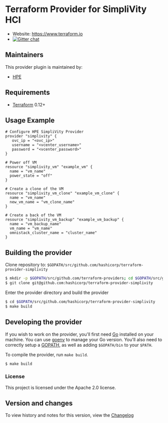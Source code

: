 Terraform Provider for SimpliVity HCI
==================

- Website: https://www.terraform.io
- [![Gitter chat](https://badges.gitter.im/hashicorp-terraform/Lobby.png)](https://gitter.im/hashicorp-terraform/Lobby)

Maintainers
-----------

This provider plugin is maintained by:

* [HPE](http://hpe.com/simplivity)

Requirements
------------

- [Terraform](https://www.terraform.io/downloads.html) 0.12+


## Usage Example

```
# Configure HPE SimpliVity Provider
provider "simplivity" {
   ovc_ip = "<ovc_ip>"
   username = "<vcenter_username>"
   password = "<vcenter_password>"
}

# Power off VM
resource "simplivity_vm" "example_vm" {
  name = "vm_name"
  power_state = "off"
}

# Create a clone of the VM
resource "simplivity_vm_clone" "example_vm_clone" {
  name = "vm_name"
  new_vm_name = "vm_clone_name"
}

# Create a back of the VM
resource "simplivity_vm_backup" "example_vm_backup" {
  name = "vm_backup_name"
  vm_name = "vm_name"
  omnistack_cluster_name = "cluster_name"
}
```

Building the provider
---------------------

Clone repository to: `$GOPATH/src/github.com/hashicorp/terraform-provider-simplivity`

```sh
$ mkdir -p $GOPATH/src/github.com/terraform-providers; cd $GOPATH/src/github.com/terraform-providers
$ git clone git@github.com:hashicorp/terraform-provider-simplivity
```

Enter the provider directory and build the provider

```sh
$ cd $GOPATH/src/github.com/hashicorp/terraform-provider-simplivity
$ make build
```

Developing the provider
---------------------------

If you wish to work on the provider, you'll first need [Go](http://www.golang.org)
installed on your machine. You can use [goenv](https://github.com/syndbg/goenv)
to manage your Go version. You'll also need to correctly setup a [GOPATH](http://golang.org/doc/code.html#GOPATH),
as well as adding `$GOPATH/bin` to your `$PATH`.

To compile the provider, run `make build`.

```sh
$ make build
```

### License

This project is licensed under the Apache 2.0 license.

## Version and changes

To view history and notes for this version, view the [Changelog](CHANGELOG.md)
